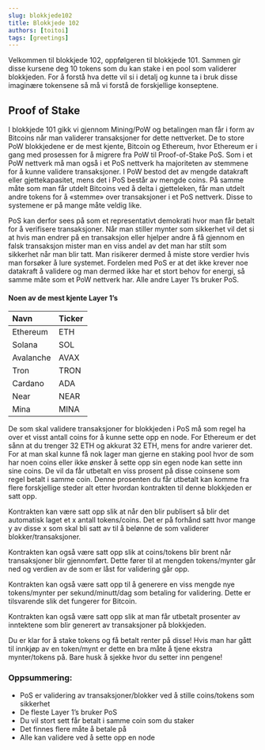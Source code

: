 ```yaml
---
slug: blokkjede102
title: Blokkjede 102
authors: [toitoi]
tags: [greetings]
---
```


Velkommen til blokkjede 102, oppfølgeren til blokkjede 101. Sammen gir disse kursene deg 10 tokens som du kan stake i en pool som validerer blokkjeden. For å forstå hva dette vil si i detalj og kunne ta i bruk disse imaginære tokensene så må vi forstå de forskjellige konseptene.

## Proof of Stake

I blokkjede 101 gikk vi gjennom Mining/PoW og betalingen man får i form av Bitcoins når man validerer transaksjoner for dette nettverket. De to store PoW blokkjedene er de mest kjente, Bitcoin og Ethereum, hvor Ethereum er i gang med prosessen for å migrere fra PoW til Proof-of-Stake PoS. Som i et PoW nettverk må man også i et PoS nettverk ha majoriteten av stemmene for å kunne validere transaksjoner. I PoW bestod det av mengde datakraft eller gjettekapasitet, mens det i PoS består av mengde coins. På samme måte som man får utdelt Bitcoins ved å delta i gjetteleken, får man utdelt andre tokens for å «stemme» over transaksjoner i et PoS nettverk. Disse to systemene er på mange måte veldig like. 


PoS kan derfor sees på som et representativt demokrati hvor man får betalt for å verifisere transaksjoner. Når man stiller mynter som sikkerhet vil det si at hvis man endrer på en transaksjon eller hjelper andre å få gjennom en falsk transaksjon mister man en viss andel av det man har stilt som sikkerhet når man blir tatt. Man risikerer dermed å miste store verdier hvis man forsøker å lure systemet. Fordelen med PoS er at det ikke krever noe datakraft å validere og man dermed ikke har et stort behov for energi, så samme måte som et PoW nettverk har. Alle andre Layer 1’s bruker PoS.

#### Noen av de mest kjente Layer 1’s

| Navn | Ticker |
| :--- | :-----|
| Ethereum | ETH  |
| Solana | SOL |
| Avalanche | AVAX |
| Tron | TRON |
| Cardano | ADA |
| Near | NEAR |
| Mina | MINA |

De som skal validere transaksjoner for blokkjeden i PoS må som regel ha over et visst antall coins for å kunne sette opp en node. For Ethereum er det sånn at du trenger 32 ETH og akkurat 32 ETH, mens for andre varierer det. For at man skal kunne få nok lager man gjerne en staking pool hvor de som har noen coins eller ikke ønsker å sette opp sin egen node kan sette inn sine coins. De vil da får utbetalt en viss prosent på disse coinsene som regel betalt i samme coin. Denne prosenten du får utbetalt kan komme fra flere forskjellige steder alt etter hvordan kontrakten til denne blokkjeden er satt opp. 

Kontrakten kan være satt opp slik at når den blir publisert så blir det automatisk laget et x antall tokens/coins. Det er på forhånd satt hvor mange y av disse x som skal bli satt av til å belønne de som validerer blokker/transaksjoner. 

Kontrakten kan også være satt opp slik at coins/tokens blir brent når transaksjoner blir gjennomført. Dette fører til at mengden tokens/mynter går ned og verdien av de som er låst for validering går opp. 

Kontrakten kan også være satt opp til å generere en viss mengde nye tokens/mynter per sekund/minutt/dag som betaling for validering. Dette er tilsvarende slik det fungerer for Bitcoin.

Kontrakten kan også være satt opp slik at man får utbetalt prosenter av inntektene som blir generert av transaksjoner på blokkjeden. 

Du er klar for å stake tokens og få betalt renter på disse! Hvis man har gått til innkjøp av en token/mynt er dette en bra måte å tjene ekstra mynter/tokens på. Bare husk å sjekke hvor du setter inn pengene! 

### Oppsummering:
-	PoS er validering av transaksjoner/blokker ved å stille coins/tokens som sikkerhet
-	De fleste Layer 1’s bruker PoS
-	Du vil stort sett får betalt i samme coin som du staker
-	Det finnes flere måte å betale på
-	Alle kan validere ved å sette opp en node

